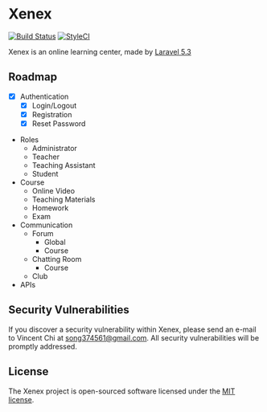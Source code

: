 # Xenex

[![Build Status](https://travis-ci.org/ChiVincent/xenex.svg?branch=master)](https://travis-ci.org/ChiVincent/xenex)
[![StyleCI](https://styleci.io/repos/70693192/shield?branch=master)](https://styleci.io/repos/70693192)

Xenex is an online learning center, made by [Laravel 5.3](https://laravel.com)

## Roadmap

- [x] Authentication
    * [x] Login/Logout
    * [x] Registration
    * [x] Reset Password
- Roles
    - Administrator
    - Teacher
    - Teaching Assistant
    - Student
- Course
    - Online Video
    - Teaching Materials
    - Homework
    - Exam
- Communication
    - Forum
        - Global
        - Course
    - Chatting Room
        - Course
    - Club
- APIs

## Security Vulnerabilities

If you discover a security vulnerability within Xenex, please send an e-mail to Vincent Chi at song374561@gmail.com. All security vulnerabilities will be promptly addressed.

## License

The Xenex project is open-sourced software licensed under the [MIT license](http://opensource.org/licenses/MIT).
